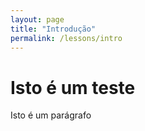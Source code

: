 ```yaml
---
layout: page
title: "Introdução"
permalink: /lessons/intro
---
```


# Isto é um teste

Isto é um parágrafo